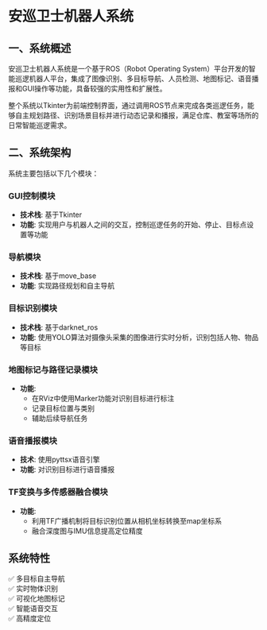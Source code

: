 # 安巡卫士机器人系统

## 一、系统概述  
安巡卫士机器人系统是一个基于ROS（Robot Operating System）平台开发的智能巡逻机器人平台，集成了图像识别、多目标导航、人员检测、地图标记、语音播报和GUI操作等功能，具备较强的实用性和扩展性。  

整个系统以Tkinter为前端控制界面，通过调用ROS节点来完成各类巡逻任务，能够自主规划路径、识别场景目标并进行动态记录和播报，满足仓库、教室等场所的日常智能巡逻需求。

## 二、系统架构  
系统主要包括以下几个模块：

### GUI控制模块  
- **技术栈**: 基于Tkinter  
- **功能**: 实现用户与机器人之间的交互，控制巡逻任务的开始、停止、目标点设置等功能  

### 导航模块  
- **技术栈**: 基于move_base  
- **功能**: 实现路径规划和自主导航  

### 目标识别模块  
- **技术栈**: 基于darknet_ros  
- **功能**: 使用YOLO算法对摄像头采集的图像进行实时分析，识别包括人物、物品等目标  

### 地图标记与路径记录模块  
- **功能**:  
  - 在RViz中使用Marker功能对识别目标进行标注  
  - 记录目标位置与类别  
  - 辅助后续导航任务  

### 语音播报模块  
- **技术**: 使用pyttsx语音引擎  
- **功能**: 对识别目标进行语音播报  

### TF变换与多传感器融合模块  
- **功能**:  
  - 利用TF广播机制将目标识别位置从相机坐标转换至map坐标系  
  - 融合深度图与IMU信息提高定位精度  

## 系统特性  
✅ 多目标自主导航  
✅ 实时物体识别  
✅ 可视化地图标记  
✅ 智能语音交互  
✅ 高精度定位  
